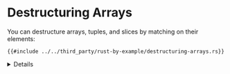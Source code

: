 # Destructuring Arrays

You can destructure arrays, tuples, and slices by matching on their elements:

```rust,editable
{{#include ../../third_party/rust-by-example/destructuring-arrays.rs}}
```

<details>
  
Key points:
* Continuing our journey in pattern matching, this slide just shows another type that can destructured with pattern matching. 
* This is a another great time to do some live coding. You can add/remove values from the array, compare the syntax `..` and `_`, and share any errors you get.
</details>
